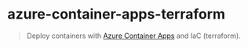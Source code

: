 # azure-container-apps-terraform

> Deploy containers with [Azure Container Apps](https://learn.microsoft.com/en-us/azure/container-apps/overview) and IaC (terraform).
